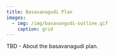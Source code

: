 ```yaml
---
title: Basavanagudi Plan
images:
  - img: /img/basavangudi-outline.gif
    caption: grid
---
```

TBD - About the basavanagudi plan.